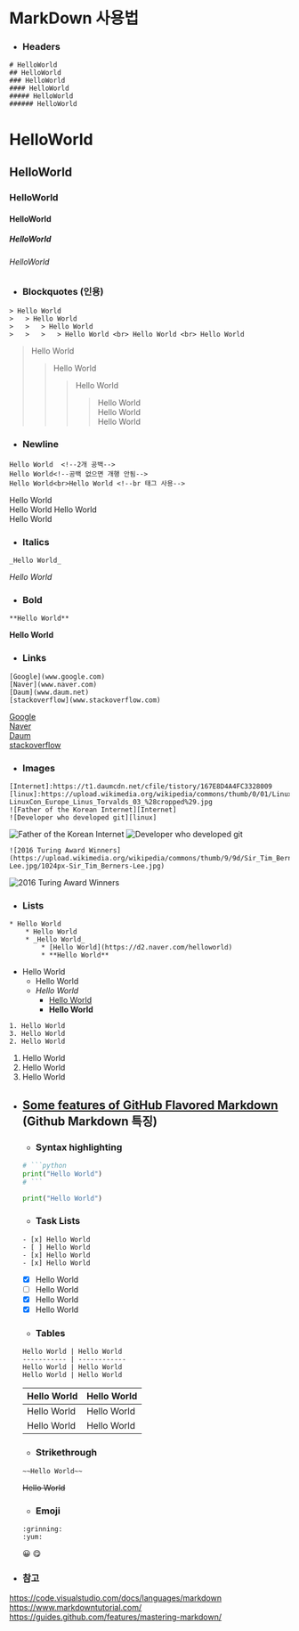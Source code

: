 # MarkDown 사용법
* ### Headers
```
# HelloWorld
## HelloWorld
### HelloWorld
#### HelloWorld
##### HelloWorld
###### HelloWorld
```
# HelloWorld
## HelloWorld
### HelloWorld
#### HelloWorld
##### HelloWorld
###### HelloWorld

* ### Blockquotes (인용)
```
> Hello World
>   > Hello World
>   >   > Hello World
>   >   >   > Hello World <br> Hello World <br> Hello World
```
> Hello World
>   > Hello World
>   >   > Hello World
>   >   >   > Hello World  
Hello World <br> Hello World


* ### Newline
```
Hello World  <!--2개 공백-->
Hello World<!--공백 없으면 개행 안됨-->
Hello World<br>Hello World <!--br 태그 사용-->
```
Hello World  
Hello World
Hello World<br>Hello World

* ### Italics
```
_Hello World_
```
_Hello World_

* ### Bold
```
**Hello World**
```
**Hello World**

* ### Links
```
[Google](www.google.com)
[Naver](www.naver.com)
[Daum](www.daum.net)
[stackoverflow](www.stackoverflow.com)
```
[Google](www.google.com)  
[Naver](www.naver.com)  
[Daum](www.daum.net)  
[stackoverflow](www.stackoverflow.com)

* ### Images
```
[Internet]:https://t1.daumcdn.net/cfile/tistory/167E8D4A4FC3328009
[linux]:https://upload.wikimedia.org/wikipedia/commons/thumb/0/01/LinuxCon_Europe_Linus_Torvalds_03_%28cropped%29.jpg/255px-LinuxCon_Europe_Linus_Torvalds_03_%28cropped%29.jpg 
![Father of the Korean Internet][Internet]
![Developer who developed git][linux]
```

[Internet]:https://t1.daumcdn.net/cfile/tistory/167E8D4A4FC3328009
[linux]:https://upload.wikimedia.org/wikipedia/commons/thumb/0/01/LinuxCon_Europe_Linus_Torvalds_03_%28cropped%29.jpg/255px-LinuxCon_Europe_Linus_Torvalds_03_%28cropped%29.jpg 
![Father of the Korean Internet][Internet]
![Developer who developed git][linux]

```
![2016 Turing Award Winners](https://upload.wikimedia.org/wikipedia/commons/thumb/9/9d/Sir_Tim_Berners-Lee.jpg/1024px-Sir_Tim_Berners-Lee.jpg)
```
![2016 Turing Award Winners](https://upload.wikimedia.org/wikipedia/commons/thumb/9/9d/Sir_Tim_Berners-Lee.jpg/1024px-Sir_Tim_Berners-Lee.jpg)

* ### Lists
```
* Hello World
    * Hello World
    * _Hello World_
        * [Hello World](https://d2.naver.com/helloworld)
        * **Hello World**
```
* Hello World
    * Hello World
    * _Hello World_
        * [Hello World](https://d2.naver.com/helloworld)
        * **Hello World**

```
1. Hello World
3. Hello World
2. Hello World
```

1. Hello World
3. Hello World
2. Hello World  

* ## [Some features of GitHub Flavored Markdown](https://guides.github.com/features/mastering-markdown/#GitHub-flavored-markdown) (Github Markdown 특징)
    * ### Syntax highlighting
    ```python
    # ```python
    print("Hello World")
    # ```
    ```

    ```python
    print("Hello World")
    ```

    * ### Task Lists
    ```
    - [x] Hello World
    - [ ] Hello World
    - [x] Hello World
    - [x] Hello World
    ```
    - [x] Hello World
    - [ ] Hello World
    - [x] Hello World
    - [x] Hello World

     * ### Tables
     ```
     Hello World | Hello World
     ----------- | ------------
     Hello World | Hello World
     Hello World | Hello World
     ```
     Hello World | Hello World
     ----------- | ------------
     Hello World | Hello World
     Hello World | Hello World

     * ### Strikethrough
     ```
     ~~Hello World~~
     ```
     ~~Hello World~~  

     * ### Emoji
     ```
     :grinning:	
     :yum:
     ```
     :grinning:	
     :yum:
 

* ### 참고
https://code.visualstudio.com/docs/languages/markdown  
https://www.markdowntutorial.com/  
https://guides.github.com/features/mastering-markdown/